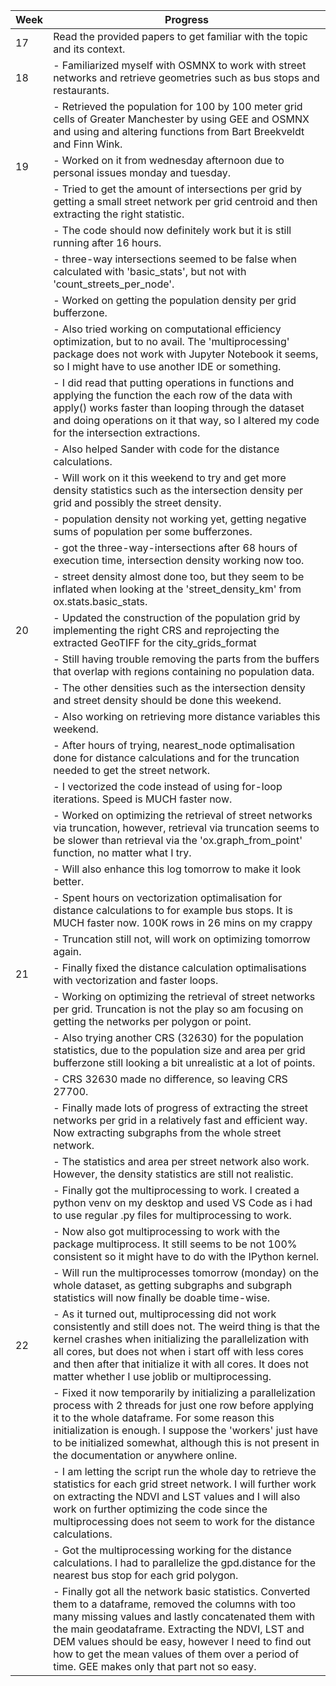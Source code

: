 |Week|Progress
|-|-
|17|Read the provided papers to get familiar with the topic and its context.
|18|- Familiarized myself with OSMNX to work with street networks and retrieve geometries such as bus stops and restaurants.
||- Retrieved the population for 100 by 100 meter grid cells of Greater Manchester by using GEE and OSMNX and using and altering functions from Bart Breekveldt and Finn Wink.
|19|- Worked on it from wednesday afternoon due to personal issues monday and tuesday.
||- Tried to get the amount of intersections per grid by getting a small street network per grid centroid and then extracting the right statistic.
||- The code should now definitely work but it is still running after 16 hours.
||- three-way intersections seemed to be false when calculated with 'basic_stats', but not with 'count_streets_per_node'.
||- Worked on getting the population density per grid bufferzone.
||- Also tried working on computational efficiency optimization, but to no avail. The 'multiprocessing' package does not work with Jupyter Notebook it seems, so I might have to use another IDE or something. 
||- I did read that putting operations in functions and applying the function the each row of the data with apply() works faster than looping through the dataset and doing operations on it that way, so I altered my code for the intersection extractions.
||- Also helped Sander with code for the distance calculations.
||- Will work on it this weekend to try and get more density statistics such as the intersection density per grid and possibly the street density. 
||- population density not working yet, getting negative sums of population per some bufferzones.
||- got the three-way-intersections after 68 hours of execution time, intersection density working now too.
||- street density almost done too, but they seem to be inflated when looking at the 'street_density_km' from ox.stats.basic_stats.
|20|- Updated the construction of the population grid by implementing the right CRS and reprojecting the extracted GeoTIFF for the city_grids_format ||function. Updated the population density, but still getting some negative values due to no-data within buffers. Also updated the network density measures. Besides getting the right area of the network now, density values are still unrealistic.
||- Still having trouble removing the parts from the buffers that overlap with regions containing no population data.
||- The other densities such as the intersection density and street density should be done this weekend.
||- Also working on retrieving more distance variables this weekend.
||- After hours of trying, nearest_node optimalisation done for distance calculations and for the truncation needed to get the street network.
||- I vectorized the code instead of using for-loop iterations. Speed is MUCH faster now.
||- Worked on optimizing the retrieval of street networks via truncation, however, retrieval via truncation seems to be slower than retrieval via the 'ox.graph_from_point' function, no matter what I try.
||- Will also enhance this log tomorrow to make it look better.
||- Spent hours on vectorization optimalisation for distance calculations to for example bus stops. It is MUCH faster now. 100K rows in 26 mins on my crappy ||macbook.
||- Truncation still not, will work on optimizing tomorrow again.
|21|- Finally fixed the distance calculation optimalisations with vectorization and faster loops.
||- Working on optimizing the retrieval of street networks per grid. Truncation is not the play so am focusing on getting the networks per polygon or point.
||- Also trying another CRS (32630) for the population statistics, due to the population size and area per grid bufferzone still looking a bit unrealistic at a lot of points. 
||- CRS 32630 made no difference, so leaving CRS 27700.
||- Finally made lots of progress of extracting the street networks per grid in a relatively fast and efficient way. Now extracting subgraphs from the whole street network.
||- The statistics and area per street network also work. However, the density statistics are still not realistic.
||- Finally got the multiprocessing to work. I created a python venv on my desktop and used VS Code as i had to use regular .py files for multiprocessing to work.
||- Now also got multiprocessing to work with the package multiprocess. It still seems to be not 100% consistent so it might have to do with the IPython kernel.
||- Will run the multiprocesses tomorrow (monday) on the whole dataset, as getting subgraphs and subgraph statistics will now finally be doable time-wise.
|22|- As it turned out, multiprocessing did not work consistently and still does not. The weird thing is that the kernel crashes when initializing the parallelization with all cores, but does not when i start off with less cores and then after that initialize it with all cores. It does not matter whether I use joblib or multiprocessing.
||- Fixed it now temporarily by initializing a parallelization process with 2 threads for just one row before applying it to the whole dataframe. For some reason this initialization is enough. I suppose the 'workers' just have to be initialized somewhat, although this is not present in the documentation or anywhere online. 
||- I am letting the script run the whole day to retrieve the statistics for each grid street network. I will further work on extracting the NDVI and LST values and I will also work on further optimizing the code since the multiprocessing does not seem to work for the distance calculations.
||- Got the multiprocessing working for the distance calculations. I had to parallelize the gpd.distance for the nearest bus stop for each grid polygon.
||- Finally got all the network basic statistics. Converted them to a dataframe, removed the columns with too many missing values and lastly concatenated them with the main geodataframe. Extracting the NDVI, LST and DEM values should be easy, however I need to find out how to get the mean values of them over a period of time. GEE makes only that part not so easy. 
